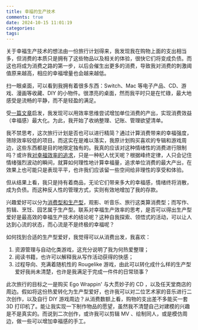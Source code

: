 ```yaml
---
title: 幸福的生产技术
comments: true
date: 2024-10-15 11:01:19
categories:
tags:
---
```


关于幸福生产技术的想法由一份旅行计划得来，我发现我在购物上面的支出相当多，但消费的本质只是拥有了这些物品以及相关的体验，很快它们将变成负债。而这也将成为消费之路的第一步，以后会催生出更多的消费，导致我对消费的刺激阈值原来越高，相应的幸福增量也会越来越低。

扫一眼桌面，可以看到我拥有着很多东西：Switch、Mac 等电子产品、CD、游戏、漫画等收藏、DIY 的小物件。很漂亮的桌面，然而我平时只是在忙碌，最大地感受是流畅的平静，而不是轻盈的满足。

受[一篇文章](https://sspai.com/post/53929)启发，我发现可以用效率思维尝试增加单位消费的产出，实现消费效益（幸福感）最大化。为此，我开始了收纳整理、记账、管理欲望清单。

我不禁思考，这次旅行计划是否也可以进行精简？通过计算消费带来的幸福强度，筛除效率较低的项目。而这实在是难以落实，我原计划购买喜欢的专辑和游戏周边，这些东西都是目的地限定独有的。我真的应该对这种情绪性的消费进行限制吗？或许我[对幸福效率的追求](https://www.bbc.com/worklife/article/20210914-the-way-we-view-free-time-is-making-us-less-happy)，只是一种杞人忧天呢？根据峰终定律，人只会记住情绪强烈波动的瞬间，就算如何理性地计算幸福量，追求单位消费的最大产出，在效果上也可能只是表现平平，也许我们应该留一些空间给非理性的享受和体验。

但从结果上看，我只是持有着商品，无论它们带来多大的幸福感，情绪终将消散，成为负债。而这种反人性的管理方式，实则有效地增加了我的存款。

兴趣爱好可以分为[消费型和生产型](https://yijianbo.github.io/2017/12/07/%E5%85%B4%E8%B6%A3%E6%A8%A1%E5%9E%8B%E4%B9%8B%E6%B6%88%E8%B4%B9%E5%9E%8B-%E7%94%9F%E4%BA%A7%E5%9E%8B/)，观影、听音乐、旅行这类算消费型；而写作、剪辑、烹饪、园艺属于生产型。联系对幸福生产效率的思考，是否可以得出生产型爱好是最高效的幸福生产技术的结论呢？这种自我探索、领悟式的活动，可以让人达到心流的状态，而心流是不是终极的幸福呢？

如何找到合适的生产型爱好，我觉得可以从消费出发，我喜欢：
1. 资源管理与自动化类游戏，这充分说明了我为何热爱整理；
2. 阅读书籍，也许可以解释我从写作活动获得的快感；
3. 过程导向、充满着随机性的 Rougelike 游戏，由此可以转化成什么样的生产型爱好我尚未清楚，也许是我满足于完成一件件的日常琐事？

此次旅行的目标之一是购买 Ego Wrappin' 与大贯妙子的 CD ，以及任天堂商店的周边。假如将这份热爱转化为生产型爱好，也许我可以对二位艺术家的音乐进行二次创作，以及自行 DIY 游戏周边？从消费数额上看，购物的支出差不多能买一套 3D 打印机了。能让我实现一下制作物品的愿望，虽然我不清楚自己对建模的兴趣是不是真实的。而说到二次创作，或许我可以剪辑 MV 、绘制同人，或是模仿周边，做一些可以增加幸福感的手工。
